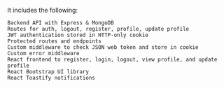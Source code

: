 It includes the following:

	Backend API with Express & MongoDB
	Routes for auth, logout, register, profile, update profile
	JWT authentication stored in HTTP-only cookie
	Protected routes and endpoints
	Custom middleware to check JSON web token and store in cookie
	Custom error middleware
	React frontend to register, login, logout, view profile, and update profile
	React Bootstrap UI library
	React Toastify notifications
